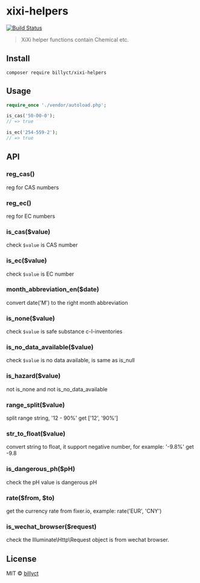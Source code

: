 # xixi-helpers
[![Build Status](https://travis-ci.org/billyct/xixi-helpers.svg?branch=master)](https://travis-ci.org/billyct/xixi-helpers)
> XiXi helper functions contain Chemical etc.

## Install
```
composer require billyct/xixi-helpers
```

## Usage
```php
require_once './vendor/autoload.php';

is_cas('50-00-0');
// => true

is_ec('254-559-2');
// => true
```


## API

### reg_cas()
reg for CAS numbers

### reg_ec()
reg for EC numbers

### is_cas($value)
check `$value` is CAS number

### is_ec($value)
check `$value` is EC number

### month_abbreviation_en($date)
convert date('M') to the right month abbreviation

### is_none($value)
check `$value` is safe substance c-l-inventories

### is_no_data_available($value)
check `$value` is no data available, is same as is_null

### is_hazard($value)
not is_none and not is_no_data_available

### range_split($value)
split range string, '12 - 90%' get ['12', '90%']

### str_to_float($value)
convert string to float, it support negative number, for example: '-9.8%' get -9.8

### is_dangerous_ph($pH)
check the pH value is dangerous pH

### rate($from, $to)
get the currency rate from fixer.io, example: rate('EUR', 'CNY')

### is_wechat_browser($request)
check the Illuminate\Http\Request object is from wechat browser.


## License

MIT © [billyct](https://xixisys.com)
